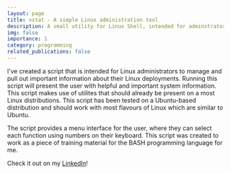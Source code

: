 ```yaml
---
layout: page
title: vstat - A simple Linux administration tool
description: A small utility for Linux Shell, intended for adminstrators to quickly check key bits of information on a particular Linux system. 
img: false
importance: 1
category: programming
related_publications: false
---
```


I've created a script that is intended for Linux administrators to manage and pull out important information about their Linux deployments. Running this script will present the user with helpful and important system information. This script makes use of utilites that should already be present on a most Linux distributions. This script has been tested on a Ubuntu-based distribution and should work with most flavours of Linux which are similar to Ubuntu.

The script provides a menu interface for the user, where they can select each function using numbers on their keyboard. This script was created to work as a piece of training material for the BASH programming language for me. 

Check it out on my [LinkedIn](https://github.com/v-azza/vstat)!
